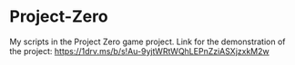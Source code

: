 # Project-Zero
My scripts in the Project Zero game project.
Link for the demonstration of the project: https://1drv.ms/b/s!Au-9yjtWRtWQhLEPnZziASXjzxkM2w
